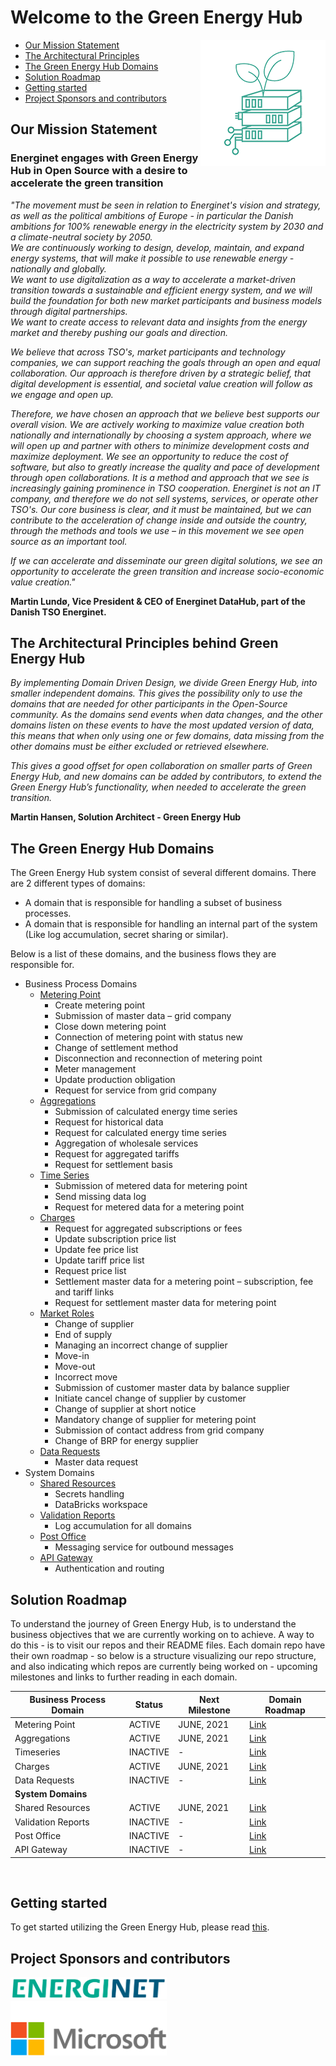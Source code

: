 # Welcome to the Green Energy Hub

<img align="right" src="images/GEH-Green-logo.jpg" alt="GreenEnergyHub" />

- [Our Mission Statement](#our-mission-statement)
- [The Architectural Principles](#the-architectural-principles-behind-green-energy-hub)
- [The Green Energy Hub Domains](#the-green-energy-hub-domains)
- [Solution Roadmap](#Solution-Roadmap)
- [Getting started](#getting-started)
- [Project Sponsors and contributors](#project-sponsors-and-contributors)

## Our Mission Statement

### Energinet engages with Green Energy Hub in Open Source with a desire to accelerate the green transition

*"The movement must be seen in relation to Energinet's vision and strategy, as well as the political ambitions of Europe - in particular the Danish ambitions for 100% renewable energy in the electricity system by 2030 and a climate-neutral society by 2050.*  
*We are continuously working to design, develop, maintain, and expand energy systems, that will make it possible to use renewable energy - nationally and globally.*  
*We want to use digitalization as a way to accelerate a market-driven transition towards a sustainable and efficient energy system, and we will build the foundation for both new market participants and business models through digital partnerships.*  
*We want to create access to relevant data and insights from the energy market and thereby pushing our goals and direction.*  

*We believe that across TSO's, market participants and technology companies, we can support reaching the goals through an open and equal collaboration.*
*Our approach is therefore driven by a strategic belief, that digital development is essential, and societal value creation will follow as we engage and open up.*

*Therefore, we have chosen an approach that we believe best supports our overall vision. We are actively working to maximize value creation both nationally and internationally by choosing a system approach, where we will open up and partner with others to minimize development costs and maximize deployment. We see an opportunity to reduce the cost of software, but also to greatly increase the quality and pace of development through open collaborations. It is a method and approach that we see is increasingly gaining prominence in TSO cooperation.*
*Energinet is not an IT company, and therefore we do not sell systems, services, or operate other TSO's. Our core business is clear, and it must be maintained, but we can contribute to the acceleration of change inside and outside the country, through the methods and tools we use – in this movement we see open source as an important tool.*

*If we can accelerate and disseminate our green digital solutions, we see an opportunity to accelerate the green transition and increase socio-economic value creation."*
<br>

**Martin Lundø, Vice President & CEO of Energinet DataHub, part of the Danish TSO Energinet.**

## The Architectural Principles behind Green Energy Hub

*By implementing Domain Driven Design, we divide Green Energy Hub, into smaller independent domains. This gives the possibility only to use the domains that are needed for other participants in the Open-Source community. As the domains send events when data changes, and the other domains listen on these events to have the most updated version of data, this means that when only using one or few domains, data missing from the other domains must be either excluded or retrieved elsewhere.*

*This gives a good offset for open collaboration on smaller parts of Green Energy Hub, and new domains can be added by contributors, to extend the Green Energy Hub’s functionality, when needed to accelerate the green transition.*

**Martin Hansen, Solution Architect - Green Energy Hub**
<br>

## The Green Energy Hub Domains

The Green Energy Hub system consist of several different domains. There are 2 different types of domains:

- A domain that is responsible for handling a subset of business processes.
- A domain that is responsible for handling an internal part of the system (Like log accumulation, secret sharing or similar).

Below is a list of these domains, and the business flows they are responsible for.

- Business Process Domains
    - [Metering Point](https://github.com/Energinet-DataHub/geh-metering-point)
        - Create metering point
        - Submission of master data – grid company
        - Close down metering point
        - Connection of metering point with status new
        - Change of settlement method
        - Disconnection and reconnection of metering point
        - Meter management
        - Update production obligation
        - Request for service from grid company
    - [Aggregations](https://github.com/Energinet-DataHub/geh-aggregations)
        - Submission of calculated energy time series
        - Request for historical data
        - Request for calculated energy time series
        - Aggregation of wholesale services
        - Request for aggregated tariffs
        - Request for settlement basis
    - [Time Series](https://github.com/Energinet-DataHub/geh-timeseries)
        - Submission of metered data for metering point
        - Send missing data log
        - Request for metered data for a metering point
    - [Charges](https://github.com/Energinet-DataHub/geh-charges)
        - Request for aggregated subscriptions or fees
        - Update subscription price list
        - Update fee price list
        - Update tariff price list
        - Request price list
        - Settlement master data for a metering point – subscription, fee and tariff links
        - Request for settlement master data for metering point
    - [Market Roles](https://github.com/Energinet-DataHub/geh-market-roles)
        - Change of supplier
        - End of supply
        - Managing an incorrect change of supplier
        - Move-in
        - Move-out
        - Incorrect move
        - Submission of customer master data by balance supplier
        - Initiate cancel change of supplier by customer
        - Change of supplier at short notice
        - Mandatory change of supplier for metering point
        - Submission of contact address from grid company
        - Change of BRP for energy supplier
    - [Data Requests](https://github.com/Energinet-DataHub/geh-data-requests)
        - Master data request
- System Domains
    - [Shared Resources](https://github.com/Energinet-DataHub/geh-shared-resources)
        - Secrets handling
        - DataBricks workspace
    - [Validation Reports](https://github.com/Energinet-DataHub/geh-validation-reports)
        - Log accumulation for all domains
    - [Post Office](https://github.com/Energinet-DataHub/geh-post-office)
        - Messaging service for outbound messages
    - [API Gateway](https://github.com/Energinet-DataHub/geh-api-gateway)
        - Authentication and routing

## Solution Roadmap

To understand the journey of Green Energy Hub, is to understand the business objectives that we are currently working on to achieve. A way to do this - is to visit our repos and their README files. Each domain repo have their own roadmap - so below is a structure visualizing our repo structure, and also indicating which repos are currently being worked on - upcoming milestones and links to further reading in each domain.

| **Business Process Domain** | Status | Next Milestone | Domain Roadmap |
| ----------- | ----------- | ----------- | ----------- |
| Metering Point | ACTIVE | JUNE, 2021 | [Link](https://github.com/Energinet-DataHub/geh-metering-point/blob/main/README.md#domain-roadmap) |
| Aggregations | ACTIVE | JUNE, 2021 | [Link](https://github.com/Energinet-DataHub/geh-aggregations/blob/main/README.md#domain-road-map) |
| Timeseries | INACTIVE | - | [Link](https://github.com/Energinet-DataHub/geh-timeseries#domain-road-map) |
| Charges | ACTIVE | JUNE, 2021 | [Link](https://github.com/Energinet-DataHub/geh-timeseries#domain-road-map) |
| Data Requests | INACTIVE | - | [Link](https://github.com/Energinet-DataHub/geh-data-requests#domain-road-map) |
| **System Domains** |  |  |  |
| Shared Resources | ACTIVE | JUNE, 2021 | [Link](https://github.com/Energinet-DataHub/geh-shared-resources/blob/main/README.md) |
| Validation Reports | INACTIVE | - | [Link](https://github.com/Energinet-DataHub/geh-validation-reports/blob/main/README.md) |
| Post Office | INACTIVE | - | [Link](https://github.com/Energinet-DataHub/geh-post-office/blob/main/README.md) |
| API Gateway | INACTIVE | - | [Link](https://github.com/Energinet-DataHub/geh-api-gateway/blob/main/README.md) |
<br>

## Getting started

To get started utilizing the Green Energy Hub, please read [this](./docs/tech-start.md).

## Project Sponsors and contributors

<img src="./images/energinet.png" alt="Energinet" style="width: 250px; height: auto;" />
<br />
<img src="./images/microsoft.png" alt="Microsoft" style="width: 250px; height: auto;" />
